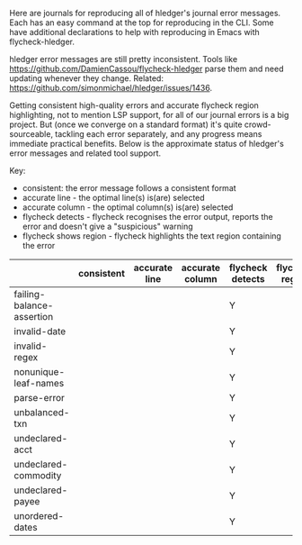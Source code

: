 Here are journals for reproducing all of hledger's journal error messages.
Each has an easy command at the top for reproducing in the CLI.
Some have additional declarations to help with reproducing in Emacs with flycheck-hledger.

hledger error messages are still pretty inconsistent. 
Tools like https://github.com/DamienCassou/flycheck-hledger parse them and need updating whenever they change.
Related: https://github.com/simonmichael/hledger/issues/1436.

Getting consistent high-quality errors and accurate flycheck region
highlighting, not to mention LSP support, for all of our journal
errors is a big project.
But (once we converge on a standard format) it's quite crowd-sourceable, 
tackling each error separately, and any progress means immediate practical benefits.
Below is the approximate status of hledger's error messages and related tool support.

Key:
- consistent: the error message follows a consistent format
- accurate line - the optimal line(s) is(are) selected
- accurate column - the optimal column(s) is(are) selected
- flycheck detects - flycheck recognises the error output, reports the error and doesn't give a "suspicious" warning
- flycheck shows region - flycheck highlights the text region containing the error

|                           | consistent | accurate line | accurate column | flycheck detects | flycheck region |
|---------------------------|------------|---------------|-----------------|------------------|-----------------|
| failing-balance-assertion |            |               |                 | Y                |                 |
| invalid-date              |            |               |                 | Y                |                 |
| invalid-regex             |            |               |                 | Y                |                 |
| nonunique-leaf-names      |            |               |                 | Y                |                 |
| parse-error               |            |               |                 | Y                |                 |
| unbalanced-txn            |            |               |                 | Y                |                 |
| undeclared-acct           |            |               |                 | Y                |                 |
| undeclared-commodity      |            |               |                 | Y                |                 |
| undeclared-payee          |            |               |                 | Y                |                 |
| unordered-dates           |            |               |                 | Y                |                 |
